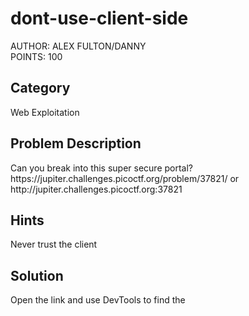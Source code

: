 <h1>dont-use-client-side</h1>
AUTHOR: ALEX FULTON/DANNY<br>
POINTS: 100

<h2>Category</h2>
Web Exploitation

<h2>Problem Description</h2>
Can you break into this super secure portal?<br> 
https://jupiter.challenges.picoctf.org/problem/37821/ or http://jupiter.challenges.picoctf.org:37821

<h2>Hints</h2>
Never trust the client

<h2>Solution</h2>
Open the link and use DevTools to find the <code><script></code> block, 
there exists a <code>verify()</code> function.<br>
By sorting the <code>checkpass.substring</code>, we can see the flag！ 

<h2>Flag</h2>
<code>picoCTF{no_clients_plz_1a3c89}</code>
